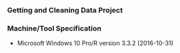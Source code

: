### #######################################################
###              Getting and Cleaning Data Project       
### #######################################################
### Machine/Tool Specification
 - Microsoft Windows 10 Pro/R version 3.3.2 (2016-10-31)
### #######################################################
